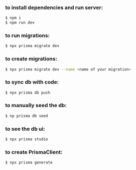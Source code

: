 ### to install dependencies and run server:
```bash
$ npm i
$ npm run dev
```

### to run migrations:
```bash
$ npx prisma migrate dev
```

### to create migrations:
```bash
$ npx prisma migrate dev --name <name of your migration>
```

### to sync db with code:
```bash
$ npx prisma db push
```

### to manually seed the db:
```bash
$ np prisma db seed
```

### to see the db ui:
```bash
$ npx prisma studio
```

### to create PrismaClient:
```bash
$ npx prisma generate
```